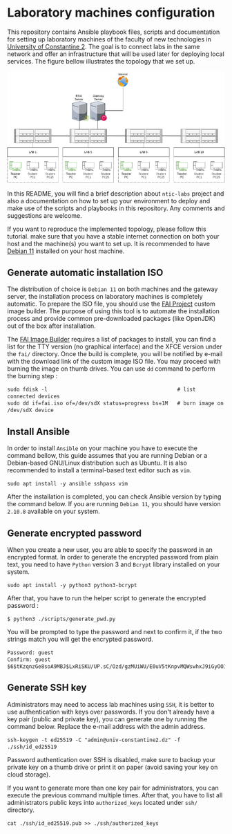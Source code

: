 # Laboratory machines configuration

This repository contains Ansible playbook files, scripts and documentation for setting up laboratory machines of the
faculty of new technologies in [University of Constantine 2](https://www.univ-constantine2.dz). The goal is to connect
labs in the same network and offer an infrastructure that will be used later for deploying local services. The figure
bellow illustrates the topology that we set up.

![Project topology](images/topology.png)

In this README, you will find a brief description about `ntic-labs` project and also a documentation on how to set up
your environment to deploy and make use of the scripts and playbooks in this repository. Any comments and suggestions
are welcome.

If you want to reproduce the implemented topology, please follow this tutorial. make sure that you have a stable
internet connection on both your host and the machine(s) you want to set up. It is recommended to
have [Debian 11](https://debian.org) installed on your host machine.

## Generate automatic installation ISO

The distribution of choice is `Debian 11` on both machines and the gateway server, the installation process on
laboratory machines is completely automatic. To prepare the ISO file, you should use
the [FAI Project](https://fai-project.org) custom image builder. The purpose of using this tool is to automate the
installation process and provide common pre-downloaded packages (like OpenJDK) out of the box after installation.

The [FAI Image Builder](https://fai-project.org/FAIme/)  requires a list of packages to install, you can find a list for
the TTY version (no graphical interface) and the XFCE version under the `fai/` directory. Once the build is complete,
you will be notified by e-mail with the download link of the custom image ISO file. You may proceed with burning the
image on thumb drives. You can use `dd` command to perform the burning step :

```shell
sudo fdisk -l                                          # list connected devices
sudo dd if=fai.iso of=/dev/sdX status=progress bs=1M   # burn image on /dev/sdX device
```

## Install Ansible

In order to install `Ansible` on your machine you have to execute the command bellow, this guide assumes that you are
running Debian or a Debian-based GNU/Linux distribution such as Ubuntu. It is also recommended to install a
terminal-based text editor such as `vim`.

```shell
sudo apt install -y ansible sshpass vim
```

After the installation is completed, you can check Ansible version by typing the command below. If you are
running `Debian 11`, you
should have version `2.10.8` available on your system.

## Generate encrypted password

When you create a new user, you are able to specify the password in an encrypted format. In order to generate the
encrypted password from plain text, you need to have `Python` version 3 and `Bcrypt` library installed on your system.

```shell
sudo apt install -y python3 python3-bcrypt
```

After that, you have to run the helper script to generate the encrypted password :

```shell
$ python3 ./scripts/generate_pwd.py
```

You will be prompted to type the password and next to confirm it, if the two strings match you will get the
encrypted password.

```
Password: guest
Confirm: guest
$6$tKzqnzGe8soA9MBJ$LxRiSKU/UP.sC/Ozd/gzMUiWU/E0uV5tKnpvMQWswhxJ9iGyOOItOuZeOCr7IdEfTviHEt1gf7cdrJmzQ78tY/
```

## Generate SSH key

Administrators may need to access lab machines using `SSH`, it is better to use authentication with keys over
passwords. If you don't already have a key pair (public and private key), you can generate one by running the command
below. Replace the e-mail address with the admin address.

```shell
ssh-keygen -t ed25519 -C "admin@univ-constantine2.dz" -f ./ssh/id_ed25519
```

Password authentication over SSH is disabled, make sure to backup your private key on a thumb drive or print it on paper
(avoid saving your key on cloud storage).

If you want to generate more than one key pair for administrators, you can execute the previous command multiple times.
After that, you have to list all administrators public keys into `authorized_keys` located under `ssh/` directory.

```shell
cat ./ssh/id_ed25519.pub >> ./ssh/authorized_keys
```
